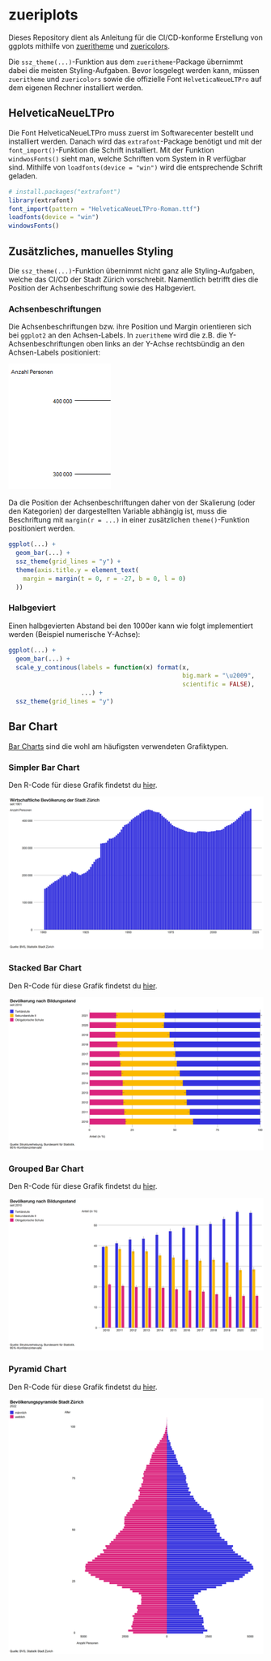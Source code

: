 # zueriplots

Dieses Repository dient als Anleitung für die CI/CD-konforme Erstellung von ggplots mithilfe von [zueritheme](https://github.com/StatistikStadtZuerich/zueritheme) und [zuericolors](https://github.com/StatistikStadtZuerich/zuericolors).

Die `ssz_theme(...)`-Funktion aus dem `zueritheme`-Package übernimmt dabei die meisten Styling-Aufgaben. Bevor losgelegt werden kann, müssen `zueritheme` und `zuericolors` sowie die offizielle Font `HelveticaNeueLTPro` auf dem eigenen Rechner installiert werden.

## HelveticaNeueLTPro

Die Font HelveticaNeueLTPro muss zuerst im Softwarecenter bestellt und installiert werden. Danach wird das `extrafont`-Package benötigt und mit der `font_import()`-Funktion die Schrift installiert. Mit der Funktion `windwosFonts()` sieht man, welche Schriften vom System in R verfügbar sind. Mithilfe von `loadfonts(device = "win")` wird die entsprechende Schrift geladen.

``` r
# install.packages("extrafont")
library(extrafont)
font_import(pattern = "HelveticaNeueLTPro-Roman.ttf")
loadfonts(device = "win")
windowsFonts()
```

## Zusätzliches, manuelles Styling
Die `ssz_theme(...)`-Funktion übernimmt nicht ganz alle Styling-Aufgaben, welche das CI/CD der Stadt Zürich vorschrebit. Namentlich betrifft dies die Position der Achsenbeschriftung sowie des Halbgeviert.

### Achsenbeschriftungen
Die Achsenbeschriftungen bzw. ihre Position und Margin orientieren sich bei `ggplot2` an den Achsen-Labels. In `zueritheme` wird die z.B. die Y-Achsenbeschriftungen oben links an der Y-Achse rechtsbündig an den Achsen-Labels positioniert:

<img src='pics/axis_text.PNG' />

Da  die Position der Achsenbeschriftungen daher von der Skalierung (oder den Kategorien) der dargestellten Variable abhängig ist, muss die Beschriftung mit `margin(r = ...)` in einer zusätzlichen `theme()`-Funktion positioniert werden.

``` r
ggplot(...) +
  geom_bar(...) +
  ssz_theme(grid_lines = "y") +
  theme(axis.title.y = element_text(
    margin = margin(t = 0, r = -27, b = 0, l = 0)
  ))
```

### Halbgeviert
Einen halbgevierten Abstand bei den 1000er kann wie folgt implementiert werden (Beispiel numerische Y-Achse):

``` r
ggplot(...) +
  geom_bar(...) +
  scale_y_continous(labels = function(x) format(x,
                                                big.mark = "\u2009", 
                                                scientific = FALSE),
                    ...) +
  ssz_theme(grid_lines = "y")
```

## Bar Chart
[Bar Charts](https://r-graph-gallery.com/barplot.html) sind die wohl am häufigsten verwendeten Grafiktypen.

### Simpler Bar Chart
Den R-Code für diese Grafik findetst du [hier](https://cmp-sdlc.stzh.ch/OE-7035/ssz-da/zueriverse/zueriplots/-/blob/feature/chart_types/R/bar_chart.R).

<img src='plots/bar_chart.png' />

### Stacked Bar Chart
Den R-Code für diese Grafik findetst du [hier](https://cmp-sdlc.stzh.ch/OE-7035/ssz-da/zueriverse/zueriplots/-/blob/feature/chart_types/R/stacked_bar_chart.R).

<img src='plots/stacked_bar_chart.png' />

### Grouped Bar Chart
Den R-Code für diese Grafik findetst du [hier](https://cmp-sdlc.stzh.ch/OE-7035/ssz-da/zueriverse/zueriplots/-/blob/feature/chart_types/R/grouped_bar_chart.R).

<img src='plots/grouped_bar_chart.png' />

### Pyramid Chart
Den R-Code für diese Grafik findetst du [hier](https://cmp-sdlc.stzh.ch/OE-7035/ssz-da/zueriverse/zueriplots/-/blob/feature/chart_types/R/pyramid_chart.R).

<img src='plots/pyramid_chart.png' />
